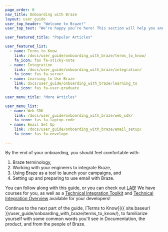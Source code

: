```yaml
---
page_order: 0
nav_title: Onboarding with Braze
layout: user_guide
user_top_header: "Welcome to Braze!"
user_top_text: "We’re happy you’re here! This section will help you and your developers/engineers get set up and ready to use Braze to create strong, lasting bonds between you and your customers! By now, you should have had some sort of kick-off communication with teams at Braze. This guide is tailored to both supplement fully-guided onboarding, as well as advise on onboarding actions you can take on your own."

user_featured_title: "Popular Articles"

user_featured_list:
  - name: Terms to Know
    link: /docs/user_guide/onboarding_with_braze/terms_to_know/
    fa_icon: fas fa-sticky-note
  - name: Integration
    link: /docs/user_guide/onboarding_with_braze/integration/
    fa_icon: fas fa-server
  - name: Learning to Use Braze
    link: docs/user_guide/onboarding_with_braze/learning_to
    fa_icon: fas fa-user-graduate

user_menu_title: "More Articles"

user_menu_list:
  - name: Web SDK
    link: /docs/user_guide/onboarding_with_braze/web_sdk/
    fa_icon: fas fa-laptop-code
  - name: Email Set Up
    link: /docs/user_guide/onboarding_with_braze/email_setup/
    fa_icon: fas fa-envelope

---
```

By the end of your onboarding, you should feel comfortable with:

1. Braze terminology,
2. Working with your engineers to integrate Braze,
3. Using Braze as a tool to launch your campaigns, and
4. Setting up and preparing to use email with Braze.

You can follow along with this guide, or you can check out [LAB](https://lab.braze.com)! We have courses for you, as well as a [Technical Integration Toolkit](http://lab.braze.com/technical-integration-checklists-and-toolkits) and [Technical Integration Overview](http://lab.braze.com/quick-overview-technical-integration) available for your developers!

Continue to the next part of the guide, [Terms to Know]({{ site.baseurl }}/user_guide/onboarding_with_braze/terms_to_know/), to familiarize yourself with some common words you'll see in Documentation, the product, and from the people of Braze.
